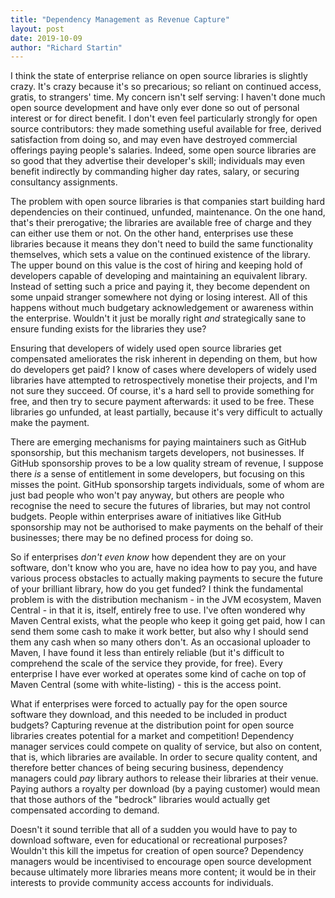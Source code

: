 ```yaml
---
title: "Dependency Management as Revenue Capture"
layout: post
date: 2019-10-09
author: "Richard Startin"
---
```


I think the state of enterprise reliance on open source libraries is slightly crazy.
It's crazy because it's so precarious; so reliant on continued access, gratis, to strangers' time. 
My concern isn't self serving: I haven't done much open source development and have only ever done so out of personal interest or for direct benefit.
I don't even feel particularly strongly for open source contributors: they made something useful available for free, derived satisfaction from doing so, and may even have destroyed commercial offerings paying people's salaries.
Indeed, some open source libraries are so good that they advertise their developer's skill; individuals may even benefit indirectly by commanding higher day rates, salary, or securing consultancy assignments.

The problem with open source libraries is that companies start building hard dependencies on their continued, unfunded, maintenance.
On the one hand, that's their prerogative; the libraries are available free of charge and they can either use them or not.
On the other hand, enterprises use these libraries because it means they don't need to build the same functionality themselves, which sets a value on the continued existence of the library.
The upper bound on this value is the cost of hiring and keeping hold of developers capable of developing and maintaining an equivalent library.
Instead of setting such a price and paying it, they become dependent on some unpaid stranger somewhere not dying or losing interest. 
All of this happens without much budgetary acknowledgement or awareness within the enterprise.
Wouldn't it just be morally right _and_ strategically sane to ensure funding exists for the libraries they use?

Ensuring that developers of widely used open source libraries get compensated ameliorates the risk inherent in depending on them, but how do developers get paid?
I know of cases where developers of widely used libraries have attempted to retrospectively monetise their projects, and I'm not sure they succeed.
Of course, it's a hard sell to provide something for free, and then try to secure payment afterwards: it used to be free. 
These libraries go unfunded, at least partially, because it's very difficult to actually make the payment.

There are emerging mechanisms for paying maintainers such as GitHub sponsorship, but this mechanism targets developers, not businesses.
If GitHub sponsorship proves to be a low quality stream of revenue, I suppose there _is_ a sense of entitlement in some developers, but focusing on this misses the point. 
GitHub sponsorship targets individuals, some of whom are just bad people who won't pay anyway, but others are people who recognise the need to secure the futures of libraries, but may not control budgets.
People within enterprises aware of initiatives like GitHub sponsorship may not be authorised to make payments on the behalf of their businesses; there may be no defined process for doing so.

So if enterprises _don't even know_ how dependent they are on your software, don't know who you are, have no idea how to pay you, and have various process obstacles to actually making payments to secure the future of your brilliant library, how do you get funded?
I think the fundamental problem is with the distribution mechanism - in the JVM ecosystem, Maven Central - in that it is, itself, entirely free to use.
I've often wondered why Maven Central exists, what the people who keep it going get paid, how I can send them some cash to make it work better, but also why I should send them any cash when so many others don't.
As an occasional uploader to Maven, I have found it less than entirely reliable (but it's difficult to comprehend the scale of the service they provide, for free).
Every enterprise I have ever worked at operates some kind of cache on top of Maven Central (some with white-listing) - this is the access point.

What if enterprises were forced to actually pay for the open source software they download, and this needed to be included in product budgets?
Capturing revenue at the distribution point for open source libraries creates potential for a market and competition!
Dependency manager services could compete on quality of service, but also on content, that is, which libraries are available.
In order to secure quality content, and therefore better chances of being securing business, dependency managers could _pay_ library authors to release their libraries at their venue.
Paying authors a royalty per download (by a paying customer) would mean that those authors of the "bedrock" libraries would actually get compensated according to demand.

Doesn't it sound terrible that all of a sudden you would have to pay to download software, even for educational or recreational purposes? 
Wouldn't this kill the impetus for creation of open source?
Dependency managers would be incentivised to encourage open source development because ultimately more libraries means more content; it would be in their interests to provide community access accounts for individuals.


